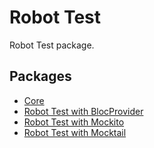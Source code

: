 # Robot Test

Robot Test package.

## Packages

- [Core](packages/robot_test/Readme.md)
- [Robot Test with BlocProvider](packages/robot_test_bloc/Readme.md)
- [Robot Test with Mockito](packages/robot_test_mockito/Readme.md)
- [Robot Test with Mocktail](packages/robot_test_mocktail/Readme.md)
